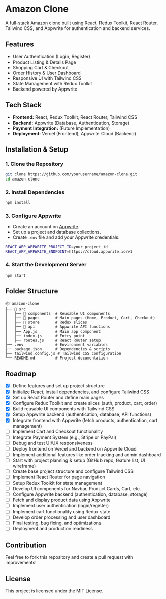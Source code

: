 # Amazon Clone

A full-stack Amazon clone built using React, Redux Toolkit, React Router, Tailwind CSS, and Appwrite for authentication and backend services.

## Features
- User Authentication (Login, Register)
- Product Listing & Details Page
- Shopping Cart & Checkout
- Order History & User Dashboard
- Responsive UI with Tailwind CSS
- State Management with Redux Toolkit
- Backend powered by Appwrite

## Tech Stack
- **Frontend:** React, Redux Toolkit, React Router, Tailwind CSS
- **Backend:** Appwrite (Database, Authentication, Storage)
- **Payment Integration:** (Future Implementation)
- **Deployment:** Vercel (Frontend), Appwrite Cloud (Backend)

## Installation & Setup
### 1. Clone the Repository
```sh
git clone https://github.com/yourusername/amazon-clone.git
cd amazon-clone
```

### 2. Install Dependencies
```sh
npm install
```

### 3. Configure Appwrite
- Create an account on [Appwrite](https://appwrite.io/).
- Set up a project and database collections.
- Create `.env` file and add your Appwrite credentials:
```sh
REACT_APP_APPWRITE_PROJECT_ID=your_project_id
REACT_APP_APPWRITE_ENDPOINT=https://cloud.appwrite.io/v1
```

### 4. Start the Development Server
```sh
npm start
```

## Folder Structure
```
📦 amazon-clone
├── 📂 src
│   ├── 📂 components  # Reusable UI components
│   ├── 📂 pages       # Main pages (Home, Product, Cart, Checkout)
│   ├── 📂 store       # Redux slices
│   ├── 📂 api         # Appwrite API functions
│   ├── App.js        # Main app component
│   ├── index.js      # Entry point
│   ├── routes.js     # React Router setup
├── .env              # Environment variables
├── package.json      # Dependencies & scripts
├── tailwind.config.js # Tailwind CSS configuration
└── README.md         # Project documentation
```

## Roadmap
- [x] Define features and set up project structure
- [x] Initialize React, install dependencies, and configure Tailwind CSS
- [x] Set up React Router and define main pages
- [x] Configure Redux Toolkit and create slices (auth, product, cart, order)
- [x] Build reusable UI components with Tailwind CSS
- [x] Setup Appwrite backend (authentication, database, API functions)
- [x] Integrate frontend with Appwrite (fetch products, authentication, cart management)
- [ ] Implement Cart and Checkout functionality
- [ ] Integrate Payment System (e.g., Stripe or PayPal)
- [ ] Debug and test UI/UX responsiveness
- [ ] Deploy frontend on Vercel and backend on Appwrite Cloud
- [ ] Implement additional features like order tracking and admin dashboard
- [ ] Start with project planning & setup (GitHub repo, feature list, UI wireframe)
- [ ] Create base project structure and configure Tailwind CSS
- [ ] Implement React Router for page navigation
- [ ] Setup Redux Toolkit for state management
- [ ] Develop UI components for Navbar, Product Cards, Cart, etc.
- [ ] Configure Appwrite backend (authentication, database, storage)
- [ ] Fetch and display product data using Appwrite
- [ ] Implement user authentication (login/register)
- [ ] Implement cart functionality using Redux state
- [ ] Develop order processing and user dashboard
- [ ] Final testing, bug fixing, and optimizations
- [ ] Deployment and production readiness

## Contribution
Feel free to fork this repository and create a pull request with improvements!

## License
This project is licensed under the MIT License.

